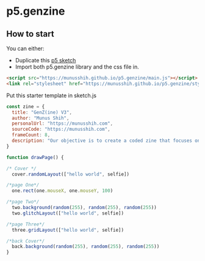 # p5.genzine
## How to start

You can either:

- Duplicate this [p5 sketch](https://editor.p5js.org/munusshih/sketches/WyAAMH2gY)
- Import both p5.genzine library and the css file in.

```HTML
<script src="https://munusshih.github.io/p5.genzine/main.js"></script>
<link rel="stylesheet" href="https://munusshih.github.io/p5.genzine/styles.css">
```

Put this starter template in sketch.js
```javascript
const zine = {
  title: "GenZ(ine) V3",
  author: "Munus Shih",
  personalUrl: "https://munusshih.com",
  sourceCode: "https://munusshih.com",
  frameCount: 8,
  description: "Our objective is to create a coded zine that focuses on digital identity. We will use P5.js to teach ‘function’ and generate a collaborative digital profile zine in the end. We created some customized functions for people to play with this zine more easily."
}

function drawPage() {

/* Cover */
  cover.randomLayout(["hello world", selfie])

/*page One*/
  one.rect(one.mouseX, one.mouseY, 100)

/*page Two*/
  two.background(random(255), random(255), random(255))
  two.glitchLayout(["hello world", selfie])

/*page Three*/
  three.gridLayout(["hello world", selfie])

/*back Cover*/
  back.background(random(255), random(255), random(255))
}


```
